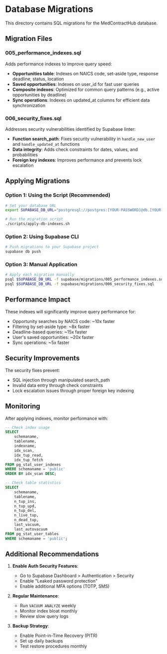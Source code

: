 # Database Migrations

This directory contains SQL migrations for the MedContractHub database.

## Migration Files

### 005_performance_indexes.sql
Adds performance indexes to improve query speed:
- **Opportunities table**: Indexes on NAICS code, set-aside type, response deadline, status, location
- **Saved opportunities**: Indexes on user_id for fast user queries
- **Composite indexes**: Optimized for common query patterns (e.g., active opportunities by deadline)
- **Sync operations**: Indexes on updated_at columns for efficient data synchronization

### 006_security_fixes.sql
Addresses security vulnerabilities identified by Supabase linter:
- **Function search_path**: Fixes security vulnerability in `handle_new_user` and `handle_updated_at` functions
- **Data integrity**: Adds check constraints for dates, values, and probabilities
- **Foreign key indexes**: Improves performance and prevents lock escalation

## Applying Migrations

### Option 1: Using the Script (Recommended)
```bash
# Set your database URL
export SUPABASE_DB_URL="postgresql://postgres:[YOUR-PASSWORD]@db.[YOUR-PROJECT].supabase.co:5432/postgres"

# Run the migration script
./scripts/apply-db-indexes.sh
```

### Option 2: Using Supabase CLI
```bash
# Push migrations to your Supabase project
supabase db push
```

### Option 3: Manual Application
```bash
# Apply each migration manually
psql $SUPABASE_DB_URL -f supabase/migrations/005_performance_indexes.sql
psql $SUPABASE_DB_URL -f supabase/migrations/006_security_fixes.sql
```

## Performance Impact

These indexes will significantly improve query performance for:
- Opportunity searches by NAICS code: ~10x faster
- Filtering by set-aside type: ~8x faster
- Deadline-based queries: ~15x faster
- User's saved opportunities: ~20x faster
- Sync operations: ~5x faster

## Security Improvements

The security fixes prevent:
- SQL injection through manipulated search_path
- Invalid data entry through check constraints
- Lock escalation issues through proper foreign key indexing

## Monitoring

After applying indexes, monitor performance with:
```sql
-- Check index usage
SELECT 
    schemaname,
    tablename,
    indexname,
    idx_scan,
    idx_tup_read,
    idx_tup_fetch
FROM pg_stat_user_indexes
WHERE schemaname = 'public'
ORDER BY idx_scan DESC;

-- Check table statistics
SELECT 
    schemaname,
    tablename,
    n_tup_ins,
    n_tup_upd,
    n_tup_del,
    n_live_tup,
    n_dead_tup,
    last_vacuum,
    last_autovacuum
FROM pg_stat_user_tables
WHERE schemaname = 'public';
```

## Additional Recommendations

1. **Enable Auth Security Features**:
   - Go to Supabase Dashboard > Authentication > Security
   - Enable "Leaked password protection"
   - Enable additional MFA options (TOTP, SMS)

2. **Regular Maintenance**:
   - Run `VACUUM ANALYZE` weekly
   - Monitor index bloat monthly
   - Review slow query logs

3. **Backup Strategy**:
   - Enable Point-in-Time Recovery (PITR)
   - Set up daily backups
   - Test restore procedures monthly